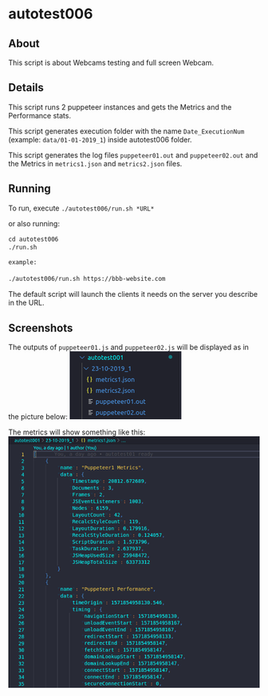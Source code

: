 # autotest006

## About

This script is about Webcams testing and full screen Webcam.

## Details

This script runs 2 puppeteer instances and gets the Metrics and the Performance stats.

This script generates execution folder with the name `Date_ExecutionNum` (example: `data/01-01-2019_1`) inside autotest006 folder.

This script generates the log files `puppeteer01.out` and `puppeteer02.out` and the Metrics in `metrics1.json` and `metrics2.json` files.

## Running

To run, execute `./autotest006/run.sh *URL*`

or also running: 

```
cd autotest006
./run.sh
```

~~~bash
example: 

./autotest006/run.sh https://bbb-website.com
~~~

The default script will launch the clients it needs on the server you describe in the URL.

## Screenshots

The outputs of `puppeteer01.js` and `puppeteer02.js` will be displayed as in the picture below:
![outputs](../images/screenshot.png "outputs")

The metrics will show something like this:
![metrics](../images/metrics.png "metrics")
